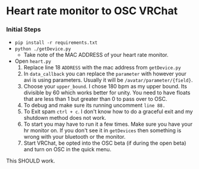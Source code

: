 # Heart rate monitor to OSC VRChat

### Initial Steps

- `pip install -r requirements.txt`
- `python ./getDevice.py`
    - Take note of the MAC ADDRESS of your heart rate monitor.
- Open `heart.py` 
    1. Replace line 18 `ADDRESS` with the mac address from `getDevice.py`
    2. In `data_callback` you can replace the `parameter` with however your avi is using parameters. Usually it will be `/avatar/parameter/{field}`. 
    3. Choose your `upper_bound`. I chose 180 bpm as my upper bound. Its divisible by 60 which works better for unity. You need to have floats that are less than 1 but greater than 0 to pass over to OSC. 
    4. To debug and make sure its running uncomment `line 88.` 
    5. To Exit spam `ctrl + c`. I don't know how to do a graceful exit and my shutdown method does not work.
    6. To start you may have to run it a few times. Make sure you have your hr monitor on. If you don't see it in `getDevices` then something is wrong with your bluetooth or the monitor. 
    7. Start VRChat, be opted into the OSC beta (if during the open beta) and turn on OSC in the quick menu.

This SHOULD work.